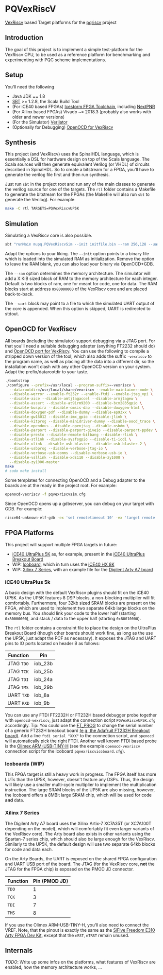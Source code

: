 # PQVexRiscV
[VexRiscv](https://github.com/SpinalHDL/VexRiscv) based Target platforms
for the [pqriscv](https://github.com/mupq/pqriscv) project

## Introduction
The goal of this project is to implement a simple test-platform for the
VexRiscv CPU, to be used as a reference platform for benchmarking and
experimenting with PQC scheme implementations.

## Setup
You'll need the following

* Java JDK **==** 1.8
* [SBT](https://www.scala-sbt.org) >= 1.2.8, the Scala Build Tool
* (For iCE40 based FPGAs) [Icestorm FPGA Toolchain](http://www.clifford.at/icestorm/), including [NextPNR](https://github.com/YosysHQ/nextpnr)
* (For Xilinx based FPGAs) Vivado ~= 2018.3 (probably also works with older and newer versions)
* (For the Simulator) [Verilator](https://www.veripool.org/wiki/verilator)
* (Optionally for Debugging) [OpenOCD for VexRiscv](https://github.com/SpinalHDL/openocd_riscv)

## Synthesis
This project (and VexRiscv) uses the SpinalHDL language, which is
essentially a DSL for hardware design on top of the Scala language.
The Scala sources will then generate equivalent Verilog (or VHDL) of
circuits described in SpinalHDL.
So to create a bitstream for a FPGA, you'll have to generate the verilog
file first and then run synthesis.

Just run `sbt` in the project root and run any of the main classes to
generate the verilog source for one of the targets.
The `rtl` folder contains a Makefile to generate the bitstream for the
FPGAs (the Makefile will also run `sbt` to generate the Verilog).
For example:

```sh
make -C rtl TARGETS=PQVexRiscvUP5K
```

## Simulation
Simulating a VexRiscv core is also possible.

```sh
sbt "runMain mupq.PQVexRiscvSim --init initfile.bin --ram 256,128 --uart uartoutput.txt"
```

Adapt the options to your liking. The `--init` option points to a binary
file which is loaded into the simulated RAM as initialization. Remove
the option to leave the RAM blank, you can also load your binary via
OpenOCD+GDB.

The `--ram` option determines the memory architecture. The
simulator will add a X KiB sized block of RAM to the memory architecture
for each integer. Default is two blocks of ram, one for meant for code,
one for data. The RAM blocks start at address `0x80000000` of the
VexRiscv core and are placed back-to-back.

The `--uart` block may point to a file to which the simulated UART
output of the core is appended. When this option is skipped, UART is
redirected to stdout.

## OpenOCD for VexRiscv
All boards (including the simulator) support debugging via a JTAG port.
For that you'll need a suitable debugging adapter (anything FT2232
should do) and [OpenOCD port for VexRiscv](https://github.com/SpinalHDL/openocd_riscv).
You can use the following to compile a stripped down version of the
tool, which also adds the suffix `-vexriscv` to the program name, as
well as placing all the data into a different dir, so the installation
won't clash with any other OpenOCD version on your system. Adapt the
prefix/datarootdir to your taste.

```sh
./bootstrap
./configure --prefix=/usr/local --program-suffix=-vexriscv \
  --datarootdir=/usr/local/share/vexriscv --enable-maintainer-mode \
  --disable-werror --enable-ft232r --enable-ftdi --enable-jtag_vpi \
  --disable-aice --disable-amtjtagaccel --disable-armjtagew \
  --disable-assert --disable-at91rm9200 --disable-bcm2835gpio \
  --disable-buspira --disable-cmsis-dap --disable-doxygen-html \
  --disable-doxygen-pdf --disable-dummy --disable-ep93xx \
  --disable-gw16012 --disable-imx_gpio --disable-jlink \
  --disable-kitprog --disable-minidriver-dummy --disable-oocd_trace \
  --disable-opendous --disable-openjtag --disable-osbdm \
  --disable-parport --disable-parport-giveio --disable-parport-ppdev \
  --disable-presto --disable-remote-bitbang --disable-rlink \
  --disable-stlink --disable-sysfsgpio --disable-ti-icdi \
  --disable-ulink --disable-usb-blaster --disable-usb-blaster-2 \
  --disable-usbprog --disable-verbose-jtag-io \
  --disable-verbose-usb-comms --disable-verbose-usb-io \
  --disable-vsllink --disable-xds110 --disable-zy1000 \
  --disable-zy1000-master
make
# sudo make install
```

Some templates for connecting OpenOCD and a Debug adapter to the boards
are at the ready in the project root. For example:

```sh
openocd-vexriscv -f pqvexriscvsim.cfg
```

Since OpenOCD opens up a gdbserver, you can debug on your target with
GDB. For example:

```sh
riscv64-unknown-elf-gdb -ex 'set remotetimeout 10' -ex 'target remote :3333' -ex load -ex 'break main' my_awesome_program.elf
```

## FPGA Platforms
This project will support multiple FPGA targets in future:

* [iCE40 UltraPlus 5K](https://www.latticesemi.com/en/Products/FPGAandCPLD/iCE40UltraPlus) as, for example, present in the [iCE40 UltraPlus Breakout Board](https://www.latticesemi.com/en/Products/DevelopmentBoardsAndKits/iCE40UltraPlusBreakoutBoard)
* WIP: [Icoboard](http://icoboard.org/), which in turn uses the [iCE40 HX 8K](https://www.latticesemi.com/Products/FPGAandCPLD/iCE40)
* WIP: [Xilinx 7 Series](https://www.xilinx.com/products/silicon-devices/fpga.html), with an example file for the [Digilent Arty A7 board](https://store.digilentinc.com/arty-a7-artix-7-fpga-development-board-for-makers-and-hobbyists/)

### iCE40 UltraPlus 5k
A basic design with the default VexRiscv plugins should fit on the iCE40
UP5K.
As the UP5K features 8 DSP blocks, a non-blocking multiplier will fit
comfortably.
Furthermore, four 32kb sized SRAM blocks are present on the FPGA, which
are used to implement two separate 64kb large blocks on the memory bus.
You should link your code to the lower half (starting `0x80000000`), and
stack / data to the upper half (starting `0x80010000`).

The `rtl` folder contains a constraint file to place the design on the
UltraPlus Breakout Board (though other boards should work fine, as long
as the use the UP5K, just adapt the PCF as necessary).
It exposes the JTAG and UART pins to IO ports located on header B as
follows:

| Function   | Pin     |
|------------|---------|
| JTAG `TDO` | iob_23b |
| JTAG `TCK` | iob_25b |
| JTAG `TDI` | iob_24a |
| JTAG `TMS` | iob_29b |
| UART `TXD` | iob_8a  |
| UART `RXD` | iob_9b  |

You can use any FTDI FT2232H or FT232H based debugger probe together
with `openocd-vexriscv`, just adapt the connection script
`PQVexRiscvUP5K.cfg` accordingly.
Tip: You could use the
[FT_PROG](https://www.ftdichip.com/Support/Utilities.htm#FT_PROG) to
change the serial number of a generic FT232H breakout board [(e,g, the
Adafruit FT232H Breakout board)](https://www.adafruit.com/product/2264).
Add a line `ftdi_serial "XXX"` to the connection script, and `openocd`
will automatically pick the right FTDI.
Another well known FTDI based probe is the [Olimex
ARM-USB-TINY-H](https://www.olimex.com/Products/ARM/JTAG/ARM-USB-TINY-H/)
(see the example `openocd-vexriscv` connection script for the Icoboard
`pqvexriscvicoboard.cfg`).

### Icoboarda (WIP)
This FPGA target is still a heavy work in progress.
The FPGA itself has more LUTs than the UP5K, however, doesn't feature
any DSPs.
Thus, the design will likely use a smaller multi-cycle multiplier to
implement the multiplication instruction.
The large SRAM blocks of the UP5K are also missing, however, the
Icoboard offers a 8MBit large SRAM chip, which will be used for
code **and** data.

### Xilinx 7 Series
The Digilent Arty A7 board uses the Xilinx Artix-7 XC7A35T (or XC7A100T
depending on the model), which will comfortably fit even larger variants
of the VexRiscv core).
The Arty board also exists in other variants using the Spartan-7 series
chip, which should also be large enough for the VexRiscv.
Similarly to the UP5K, the default design will use two separate 64kb
blocks for code and data each.

On the Arty Boards, the UART is exposed on the shared FPGA configuration
and UART USB port of the board.
The JTAG (for the VexRiscv core, **not** the JTAG for the FPGA chip) is
exposed on the PMOD JD connector.

| Function | Pin (PMOD JD) |
|----------|---------------|
| `TDO`    | 1             |
| `TCK`    | 3             |
| `TDI`    | 7             |
| `TMS`    | 8             |

If you use the Olimex ARM-USB-TINY-H, you'll also need to connect the
VREF.
Note, that the pinout is exactly the same as the [SiFive Freedom E310
Arty FPGA Dev Kit](https://github.com/sifive/freedom), except that
the `nRST`, `nTRST` remain unused.

## Internals

*TODO*: Write up some infos on the platforms, what features of VexRiscv
are enabled, how the memory architecture works, ...
